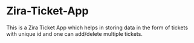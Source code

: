 # Zira-Ticket-App
This is a Zira Ticket App which helps in storing data in the form of tickets with unique id and one can add/delete multiple tickets. 
